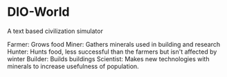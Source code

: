 # DIO-World
A text based civilization simulator

Farmer: Grows food
Miner: Gathers minerals used in building and research
Hunter: Hunts food, less successful than the farmers but isn't affected by winter
Builder: Builds buildings
Scientist: Makes new technologies with minerals to increase usefulness of population.
